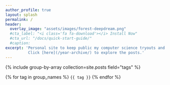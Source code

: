 ```yaml
---
author_profile: true
layout: splash
permalink: /
header:
  overlay_image: "assets/images/forest-deepdream.png"
  #cta_label: "<i class='fa fa-download'></i> Install Now"
  #cta_url: "/docs/quick-start-guide/"
  #caption:
excerpt: 'Personal site to keep public my computer science tryouts and experiments.
          Click [here](/year-archive/) to explore the posts.'
---
```

{% include group-by-array collection=site.posts field="tags" %}

{% for tag in group_names %} `{{ tag }}` {% endfor %}
